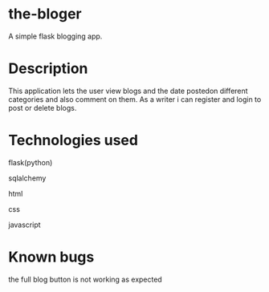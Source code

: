 # the-bloger
A simple flask blogging app.

# Description
This application lets the user view blogs and the date postedon different categories and also comment on them.
As a writer i can register and login to post or delete blogs.

# Technologies used
flask(python)

sqlalchemy

html

css

javascript


# Known bugs 
the full blog button is not working as expected 

